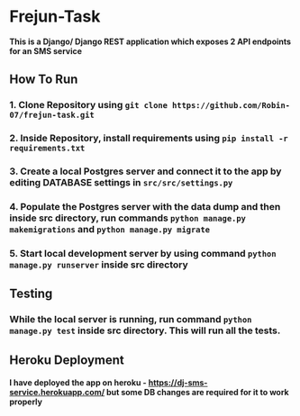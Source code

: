 # Frejun-Task
**This is a Django/ Django REST application which exposes 2 API endpoints for an SMS service**
## How To Run
### 1. Clone Repository using `git clone https://github.com/Robin-07/frejun-task.git`
### 2. Inside Repository, install requirements using `pip install -r requirements.txt`
### 3. Create a local Postgres server and connect it to the app by editing DATABASE settings in `src/src/settings.py`
### 4. Populate the Postgres server with the data dump and then inside src directory, run commands `python manage.py makemigrations` and `python manage.py migrate`
### 5. Start local development server by using command `python manage.py runserver` inside src directory
## Testing
### While the local server is running, run command `python manage.py test` inside src directory. This will run all the tests.
## Heroku Deployment
#### I have deployed the app on heroku - https://dj-sms-service.herokuapp.com/ but some DB changes are required for it to work properly
